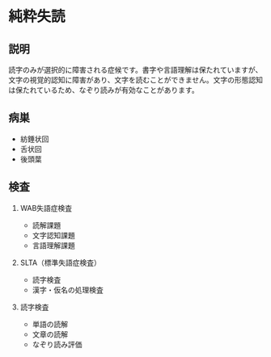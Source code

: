 
# 純粋失読

## 説明

読字のみが選択的に障害される症候です。書字や言語理解は保たれていますが、文字の視覚的認知に障害があり、文字を読むことができません。文字の形態認知は保たれているため、なぞり読みが有効なことがあります。

## 病巣

- 紡錘状回
- 舌状回
- 後頭葉

## 検査

1. WAB失語症検査

   - 読解課題
   - 文字認知課題
   - 言語理解課題

2. SLTA（標準失語症検査）

   - 読字検査
   - 漢字・仮名の処理検査

3. 読字検査
   - 単語の読解
   - 文章の読解
   - なぞり読み評価
